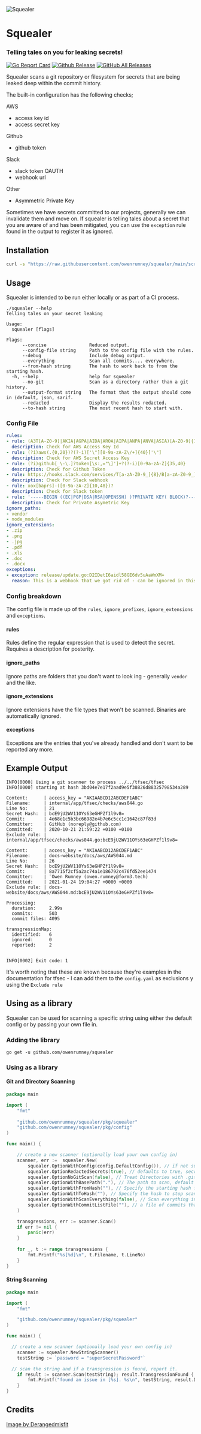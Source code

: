 ![Squealer](.github/image/ssquealer.png)

# Squealer

### Telling tales on you for leaking secrets!

[![Go Report Card](https://goreportcard.com/badge/github.com/owenrumney/squealer)](https://goreportcard.com/report/github.com/owenrumney/squealer)
[![Github Release](https://img.shields.io/github/release/owenrumney/squealer.svg)](https://github.com/owenrumney/squealer/releases)
[![GitHub All Releases](https://img.shields.io/github/downloads/owenrumney/squealer/total)](https://github.com/owenrumney/squealer/releases)

Squealer scans a git repository or filesystem for secrets that are being leaked deep within the commit history. 

The built-in configuration has the following checks;

AWS
- access key id
- access secret key

Github
- github token

Slack
- slack token OAUTH
- webhook url


Other
- Asymmetric Private Key

Sometimes we have secrets committed to our projects, generally we can invalidate them and move on. If squealer is telling tales about a secret that you are aware of and has been mitigated, you can use the `exception` rule found in the output to register it as ignored.

## Installation

```bash
curl -s "https://raw.githubusercontent.com/owenrumney/squealer/main/scripts/install.sh" | bash
```


## Usage

Squealer is intended to be run either locally or as part of a CI process. 

```shell
./squealer --help
Telling tales on your secret leaking

Usage:
  squealer [flags]

Flags:
      --concise                Reduced output.
      --config-file string     Path to the config file with the rules.
      --debug                  Include debug output.
      --everything             Scan all commits.... everywhere.
      --from-hash string       The hash to work back to from the starting hash.
  -h, --help                   help for squealer
      --no-git                 Scan as a directory rather than a git history.
      --output-format string   The format that the output should come in (default, json, sarif.
      --redacted               Display the results redacted.
      --to-hash string         The most recent hash to start with.
```

### Config File

```yaml
rules:
- rule: (A3T[A-Z0-9]|AKIA|AGPA|AIDA|AROA|AIPA|ANPA|ANVA|ASIA)[A-Z0-9]{16}
  description: Check for AWS Access Key Id
- rule: (?i)aws(.{0,20})?(?-i)['\"][0-9a-zA-Z\/+]{40}['\"]
  description: Check for AWS Secret Access Key
- rule: (?i)github[_\-\.]?token[\s:,="\]']+?(?-i)[0-9a-zA-Z]{35,40}
  description: Check for Github Token 
- rule: https://hooks.slack.com/services/T[a-zA-Z0-9_]{8}/B[a-zA-Z0-9_]{8}/[a-zA-Z0-9_]{24}
  description: Check for Slack webhook
- rule: xox[baprs]-([0-9a-zA-Z]{10,48})?
  description: Check for Slack token
- rule: '-----BEGIN ((EC|PGP|DSA|RSA|OPENSSH) )?PRIVATE KEY( BLOCK)?-----'
  description: Check for Private Asymetric Key
ignore_paths:
- vendor
- node_modules
ignore_extensions:
- .zip
- .png
- .jpg
- .pdf
- .xls
- .doc
- .docx
exceptions:
- exception: release/update.go:D2IDetI6aidl58GE6dv5uAaWmXM=
  reason: This is a webhook that we got rid of - can be ignored in this file
```

### Config breakdown

The config file is made up of the `rules`, `ignore_prefixes`, `ignore_extensions` and `exceptions`. 

#### rules

Rules define the regular expression that is used to detect the secret. Requires a description for posterity.

#### ignore_paths

Ignore paths are folders that you don't want to look ing - generally `vendor` and the like.

#### ignore_extensions

Ignore extensions have the file types that won't be scanned. Binaries are automatically ignored.

#### exceptions

Exceptions are the entries that you've already handled and don't want to be reported any more.

## Example Output

```shell
INFO[0000] Using a git scanner to process ../../tfsec/tfsec
INFO[0000] starting at hash 3bd04e7e17f2aad9e5f38826d88325798534a289

Content:      | access_key = "AKIAABCD12ABCDEF1ABC"
Filename:     | internal/app/tfsec/checks/aws044.go
Line No:      | 21
Secret Hash:  | bcE9jU2WV11OYs63eGHPZf1l9v8=
Commit:       | 4e68e1c5b3bc66982e4b7e6c5cc1c1642c87f83d
Committer:    | GitHub (noreply@github.com)
Committed:    | 2020-10-21 21:59:22 +0100 +0100
Exclude rule: | internal/app/tfsec/checks/aws044.go:bcE9jU2WV11OYs63eGHPZf1l9v8=

Content:      | access_key = "AKIAABCD12ABCDEF1ABC"
Filename:     | docs-website/docs/aws/AWS044.md
Line No:      | 26
Secret Hash:  | bcE9jU2WV11OYs63eGHPZf1l9v8=
Commit:       | 8a7715f2cf5a2ac74a1e186792c476fd52ee1474
Committer:    | ¨Owen Rumney (owen.rumney@form3.tech)
Committed:    | 2021-01-24 19:04:27 +0000 +0000
Exclude rule: | docs-website/docs/aws/AWS044.md:bcE9jU2WV11OYs63eGHPZf1l9v8=

Processing:
  duration:     2.99s
  commits:      503
  commit files: 4095

transgressionMap:
  identified:   6
  ignored:      0
  reported:     2


INFO[0002] Exit code: 1

```

It's worth noting that these are known because they're examples in the documentation for tfsec - I can add them to the `config.yaml` as exclusions y using the `Exclude rule`


## Using as a library

Squealer can be used for scanning a specific string using either the default config or by passing your own file in.

### Adding the library

```
go get -u github.com/owenrumney/squealer
```

### Using as a library

#### Git and Directory Scanning

```go
package main

import (
	"fmt"
	
	"github.com/owenrumney/squealer/pkg/squealer"
	"github.com/owenrumney/squealer/pkg/config"
)

func main() {

	// create a new scanner (optionally load your own config in)
	scanner, err :=  squealer.New(
		squealer.OptionWithConfig(config.DefaultConfig()), // if not supplied , config.DefaultConfig() used
		squealer.OptionRedactedSecrets(true), // defaults to true, secrets in output redacted
		squealer.OptionNoGitScan(false), // Treat Directories with .git in them as Directories, defaults to false
		squealer.OptionWithBasePath("."), // The path to scan, default is '.'
		squealer.OptionWithFromHash(""), // Specify the starting hash for the scan, useful for PRs
		squealer.OptionWithToHash(""), // Specify the hash to stop scanning, useful for PRs scanning
		squealer.OptionWithScanEverything(false), // Scan everything in every branch, defaults to only the current branch
		squealer.OptionWithCommitListFile(""), // a file of commits that you want to explicitly scan in a text file.
	)

	transgressions, err := scanner.Scan()
	if err != nil {
		panic(err)
	}
	
	for _, t := range transgressions {
		fmt.Printf("%s[%d]\n", t.Filename, t.LineNo)
    }
}


```

#### String Scanning


```go
package main

import (
	"fmt"

	"github.com/owenrumney/squealer/pkg/squealer"
)

func main() {

  // create a new scanner (optionally load your own config in)
	scanner := squealer.NewStringScanner()
	testString := `password = "superSecretPassword"`

  // scan the string and if a transgression is found, report it.
	if result := scanner.Scan(testString); result.TransgressionFound {
		fmt.Printf("found an issue in [%s]. %s\n", testString, result.Description)
	}
}

```


## Credits

[Image by Derangedmisfit](https://derangedmisfit.newgrounds.com/)
